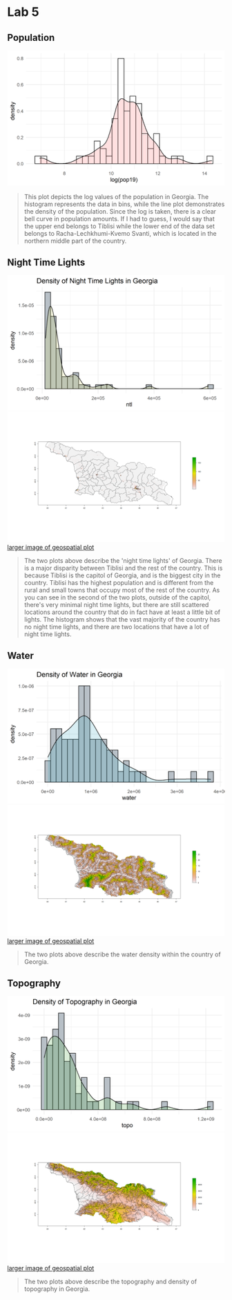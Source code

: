 # Lab 5 
## Population
![](popdensitygraph.png)
> This plot depicts the log values of the population in Georgia. The histogram represents the data in bins, while the line plot demonstrates the density of the population. Since the log is taken, there is a clear bell curve in population amounts. If I had to guess, I would say that the upper end belongs to Tiblisi while the lower end of the data set belongs to Racha-Lechkhumi-Kvemo Svanti, which is located in the northern middle part of the country.

## Night Time Lights
![](ntldensitygraph.png)
![](ntl.png)
[larger image of geospatial plot](ntl.png)
> The two plots above describe the 'night time lights' of Georgia. There is a major disparity between Tiblisi and the rest of the country. This is because Tiblisi is the capitol of Georgia, and is the biggest city in the country. Tiblisi has the highest population and is different from the rural and small towns that occupy most of the rest of the country. As you can see in the second of the two plots, outside of the capitol, there's very minimal night time lights, but there are still scattered locations around the country that do in fact have at least a little bit of lights. The histogram shows that the vast majority of the country has no night time lights, and there are two locations that have a lot of night time lights. 

## Water
![](waterdensitygraph.png)
![](waterplot.png)
[larger image of geospatial plot](waterplot.png)
> The two plots above describe the water density within the country of Georgia.

## Topography
![](topodensitygraph.png)
![](topo.png)
[larger image of geospatial plot](topo.png)
> The two plots above describe the topography and density of topography in Georgia.
